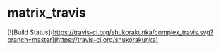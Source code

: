 # matrix_travis
[![Build Status](https://travis-ci.org/shukorakunka/complex_travis.svg?branch=master](https://travis-ci.org/shukorakunka)
